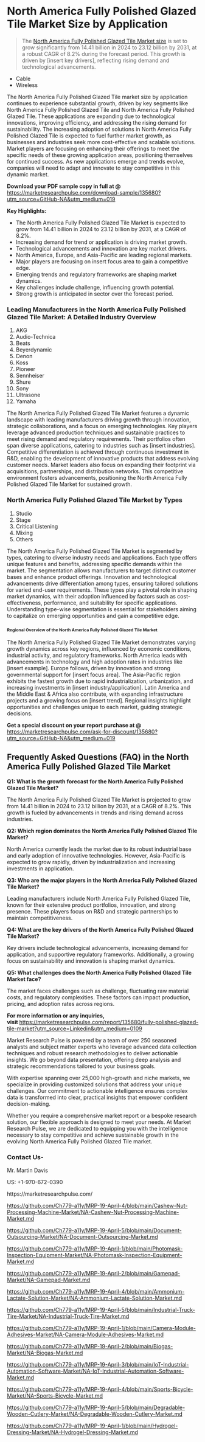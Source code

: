 <h1>North America Fully Polished Glazed Tile Market&nbsp;Size by Application</h1><blockquote><p>The <a href="https://marketresearchpulse.com/download-sample/135680?utm_source=GitHub-NA&amp;utm_medium=019">North America Fully Polished Glazed Tile Market size</a> is set to grow significantly from 14.41 billion in 2024 to 23.12 billion by 2031, at a robust CAGR of 8.2% during the forecast period. This growth is driven by [insert key drivers], reflecting rising demand and technological advancements.</p></blockquote><ul><li>Cable<li> Wireless</li></ul><p>The North America Fully Polished Glazed Tile market size by application continues to experience substantial growth, driven by key segments like North America Fully Polished Glazed Tile and North America Fully Polished Glazed Tile. These applications are expanding due to technological innovations, improving efficiency, and addressing the rising demand for sustainability. The increasing adoption of solutions in North America Fully Polished Glazed Tile is expected to fuel further market growth, as businesses and industries seek more cost-effective and scalable solutions. Market players are focusing on enhancing their offerings to meet the specific needs of these growing application areas, positioning themselves for continued success. As new applications emerge and trends evolve, companies will need to adapt and innovate to stay competitive in this dynamic market.</p><p><strong>Download your PDF sample copy in full at @ </strong><a href="https://marketresearchpulse.com/download-sample/135680?utm_source=GitHub-NA&amp;utm_medium=019">https://marketresearchpulse.com/download-sample/135680?utm_source=GitHub-NA&amp;utm_medium=019</a></p><p><strong>Key Highlights: </strong></p><ul><li>The North America Fully Polished Glazed Tile Market is expected to grow from 14.41 billion in 2024 to 23.12 billion by 2031, at a CAGR of 8.2%.</li><li>Increasing demand for trend or application is driving market growth.</li><li>Technological advancements and innovation are key market drivers.</li><li>North America, Europe, and Asia-Pacific are leading regional markets.</li><li>Major players are focusing on insert focus area to gain a competitive edge.</li><li>Emerging trends and regulatory frameworks are shaping market dynamics.</li><li>Key challenges include challenge, influencing growth potential.</li><li>Strong growth is anticipated in sector over the forecast period.</li></ul><h3>Leading Manufacturers in the North America Fully Polished Glazed Tile Market: A Detailed Industry Overview</h3><ol><li>AKG</li><li>Audio-Technica</li><li>Beats</li><li>Beyerdynamic</li><li>Denon</li><li>Koss</li><li>Pioneer</li><li>Sennheiser</li><li>Shure</li><li>Sony</li><li>Ultrasone</li><li>Yamaha</li></ol><div class="flex max-w-full flex-col flex-grow"><div class="min-h-8 text-message flex w-full flex-col items-end gap-2 whitespace-normal break-words [.text-message+&amp;]:mt-5" dir="auto" data-message-author-role="assistant" data-message-id="fd8432e4-4910-450d-b182-61b7bfb0a01f" data-message-model-slug="gpt-4o"><div class="flex w-full flex-col gap-1 empty:hidden first:pt-[3px]"><div class="markdown prose w-full break-words dark:prose-invert light"><p>The North America Fully Polished Glazed Tile Market features a dynamic landscape with leading manufacturers driving growth through innovation, strategic collaborations, and a focus on emerging technologies. Key players leverage advanced production techniques and sustainable practices to meet rising demand and regulatory requirements. Their portfolios often span diverse applications, catering to industries such as [insert industries]. Competitive differentiation is achieved through continuous investment in R&amp;D, enabling the development of innovative products that address evolving customer needs. Market leaders also focus on expanding their footprint via acquisitions, partnerships, and distribution networks. This competitive environment fosters advancements, positioning the North America Fully Polished Glazed Tile Market for sustained growth.</p></div></div></div></div><h3>North America Fully Polished Glazed Tile Market by Types</h3><ol><li>Studio<li> Stage<li> Critical Listening<li> Mixing<li> Others</li></ol><div class="flex max-w-full flex-col flex-grow"><div class="min-h-8 text-message flex w-full flex-col items-end gap-2 whitespace-normal break-words [.text-message+&amp;]:mt-5" dir="auto" data-message-author-role="assistant" data-message-id="084470be-0bb7-4664-bddf-5156b4f41249" data-message-model-slug="gpt-4o-mini"><div class="flex w-full flex-col gap-1 empty:hidden first:pt-[3px]"><div class="markdown prose w-full break-words dark:prose-invert light"><p>The North America Fully Polished Glazed Tile Market is segmented by types, catering to diverse industry needs and applications. Each type offers unique features and benefits, addressing specific demands within the market. The segmentation allows manufacturers to target distinct customer bases and enhance product offerings. Innovation and technological advancements drive differentiation among types, ensuring tailored solutions for varied end-user requirements. These types play a pivotal role in shaping market dynamics, with their adoption influenced by factors such as cost-effectiveness, performance, and suitability for specific applications. Understanding type-wise segmentation is essential for stakeholders aiming to capitalize on emerging opportunities and gain a competitive edge.</p></div></div></div></div><h3><span style="font-size: 11px;">Regional Overview of the North America Fully Polished Glazed Tile Market</span></h3><div class="flex max-w-full flex-col flex-grow"><div class="min-h-8 text-message flex w-full flex-col items-end gap-2 whitespace-normal break-words [.text-message+&amp;]:mt-5" dir="auto" data-message-author-role="assistant" data-message-id="e9038762-ce64-4e30-91c9-9bd413514231" data-message-model-slug="gpt-4o-mini"><div class="flex w-full flex-col gap-1 empty:hidden first:pt-[3px]"><div class="markdown prose w-full break-words dark:prose-invert light"><p>The North America Fully Polished Glazed Tile Market demonstrates varying growth dynamics across key regions, influenced by economic conditions, industrial activity, and regulatory frameworks. North America leads with advancements in technology and high adoption rates in industries like [insert example]. Europe follows, driven by innovation and strong governmental support for [insert focus area]. The Asia-Pacific region exhibits the fastest growth due to rapid industrialization, urbanization, and increasing investments in [insert industry/application]. Latin America and the Middle East &amp; Africa also contribute, with expanding infrastructure projects and a growing focus on [insert trend]. Regional insights highlight opportunities and challenges unique to each market, guiding strategic decisions.</p></div></div></div></div><p><strong>Get a special discount on your report purchase at @ </strong><a href="https://marketresearchpulse.com/ask-for-discount/135680?utm_source=GitHub-NA&amp;utm_medium=019">https://marketresearchpulse.com/ask-for-discount/135680?utm_source=GitHub-NA&amp;utm_medium=019</a></p><h2>Frequently Asked Questions (FAQ) in the North America Fully Polished Glazed Tile Market</h2><p><strong>Q1: What is the growth forecast for the North America Fully Polished Glazed Tile Market?</strong></p><p>The North America Fully Polished Glazed Tile Market is projected to grow from 14.41 billion in 2024 to 23.12 billion by 2031, at a CAGR of 8.2%. This growth is fueled by advancements in trends and rising demand across industries.</p><p><strong>Q2: Which region dominates the North America Fully Polished Glazed Tile Market?</strong></p><p>North America currently leads the market due to its robust industrial base and early adoption of innovative technologies. However, Asia-Pacific is expected to grow rapidly, driven by industrialization and increasing investments in application.</p><p><strong>Q3: Who are the major players in the North America Fully Polished Glazed Tile Market?</strong></p><p>Leading manufacturers include North America Fully Polished Glazed Tile, known for their extensive product portfolios, innovation, and strong presence. These players focus on R&amp;D and strategic partnerships to maintain competitiveness.</p><p><strong>Q4: What are the key drivers of the North America Fully Polished Glazed Tile Market?</strong></p><p>Key drivers include technological advancements, increasing demand for application, and supportive regulatory frameworks. Additionally, a growing focus on sustainability and innovation is shaping market dynamics.</p><p><strong>Q5: What challenges does the North America Fully Polished Glazed Tile Market face?</strong></p><p>The market faces challenges such as challenge, fluctuating raw material costs, and regulatory complexities. These factors can impact production, pricing, and adoption rates across regions.</p><p><strong>For more information or any inquiries, visit&nbsp;</strong><a href="https://marketresearchpulse.com/report/135680/fully-polished-glazed-tile-market?utm_source=Linkedin&utm_medium=0109">https://marketresearchpulse.com/report/135680/fully-polished-glazed-tile-market?utm_source=Linkedin&utm_medium=0109</a></p><p>Market Research Pulse is powered by a team of over 250 seasoned analysts and subject matter experts who leverage advanced data collection techniques and robust research methodologies to deliver actionable insights. We go beyond data presentation, offering deep analysis and strategic recommendations tailored to your business goals.</p><p>With expertise spanning over 25,000 high-growth and niche markets, we specialize in providing customized solutions that address your unique challenges. Our commitment to actionable intelligence ensures complex data is transformed into clear, practical insights that empower confident decision-making.</p><p>Whether you require a comprehensive market report or a bespoke research solution, our flexible approach is designed to meet your needs. At Market Research Pulse, we are dedicated to equipping you with the intelligence necessary to stay competitive and achieve sustainable growth in the evolving North America Fully Polished Glazed Tile market.</p><h3><strong>Contact Us-</strong></h3><p>Mr. Martin Davis</p><p>US: +1-970-672-0390</p><p>https://marketresearchpulse.com/</p><p><a href="https://github.com/Ch779-a11y/MRP-19-April-4/blob/main/Cashew-Nut-Processing-Machine-Market/NA-Cashew-Nut-Processing-Machine-Market.md">https://github.com/Ch779-a11y/MRP-19-April-4/blob/main/Cashew-Nut-Processing-Machine-Market/NA-Cashew-Nut-Processing-Machine-Market.md</a></p><p><a href="https://github.com/Ch779-a11y/MRP-19-April-5/blob/main/Document-Outsourcing-Market/NA-Document-Outsourcing-Market.md">https://github.com/Ch779-a11y/MRP-19-April-5/blob/main/Document-Outsourcing-Market/NA-Document-Outsourcing-Market.md</a></p><p><a href="https://github.com/Ch779-a11y/MRP-19-April-1/blob/main/Photomask-Inspection-Equipment-Market/NA-Photomask-Inspection-Equipment-Market.md">https://github.com/Ch779-a11y/MRP-19-April-1/blob/main/Photomask-Inspection-Equipment-Market/NA-Photomask-Inspection-Equipment-Market.md</a></p><p><a href="https://github.com/Ch779-a11y/MRP-19-April-2/blob/main/Gamepad-Market/NA-Gamepad-Market.md">https://github.com/Ch779-a11y/MRP-19-April-2/blob/main/Gamepad-Market/NA-Gamepad-Market.md</a></p><p><a href="https://github.com/Ch779-a11y/MRP-19-April-4/blob/main/Ammonium-Lactate-Solution-Market/NA-Ammonium-Lactate-Solution-Market.md">https://github.com/Ch779-a11y/MRP-19-April-4/blob/main/Ammonium-Lactate-Solution-Market/NA-Ammonium-Lactate-Solution-Market.md</a></p><p><a href="https://github.com/Ch779-a11y/MRP-19-April-5/blob/main/Industrial-Truck-Tire-Market/NA-Industrial-Truck-Tire-Market.md">https://github.com/Ch779-a11y/MRP-19-April-5/blob/main/Industrial-Truck-Tire-Market/NA-Industrial-Truck-Tire-Market.md</a></p><p><a href="https://github.com/Ch779-a11y/MRP-19-April-1/blob/main/Camera-Module-Adhesives-Market/NA-Camera-Module-Adhesives-Market.md">https://github.com/Ch779-a11y/MRP-19-April-1/blob/main/Camera-Module-Adhesives-Market/NA-Camera-Module-Adhesives-Market.md</a></p><p><a href="https://github.com/Ch779-a11y/MRP-19-April-2/blob/main/Biogas-Market/NA-Biogas-Market.md">https://github.com/Ch779-a11y/MRP-19-April-2/blob/main/Biogas-Market/NA-Biogas-Market.md</a></p><p><a href="https://github.com/Ch779-a11y/MRP-19-April-3/blob/main/IoT-Industrial-Automation-Software-Market/NA-IoT-Industrial-Automation-Software-Market.md">https://github.com/Ch779-a11y/MRP-19-April-3/blob/main/IoT-Industrial-Automation-Software-Market/NA-IoT-Industrial-Automation-Software-Market.md</a></p><p><a href="https://github.com/Ch779-a11y/MRP-19-April-4/blob/main/Sports-Bicycle-Market/NA-Sports-Bicycle-Market.md">https://github.com/Ch779-a11y/MRP-19-April-4/blob/main/Sports-Bicycle-Market/NA-Sports-Bicycle-Market.md</a></p><p><a href="https://github.com/Ch779-a11y/MRP-19-April-5/blob/main/Degradable-Wooden-Cutlery-Market/NA-Degradable-Wooden-Cutlery-Market.md">https://github.com/Ch779-a11y/MRP-19-April-5/blob/main/Degradable-Wooden-Cutlery-Market/NA-Degradable-Wooden-Cutlery-Market.md</a></p><p><a href="https://github.com/Ch779-a11y/MRP-19-April-1/blob/main/Hydrogel-Dressing-Market/NA-Hydrogel-Dressing-Market.md">https://github.com/Ch779-a11y/MRP-19-April-1/blob/main/Hydrogel-Dressing-Market/NA-Hydrogel-Dressing-Market.md</a></p>
